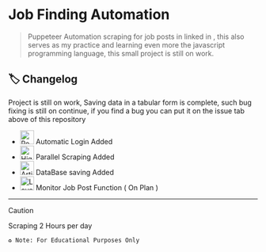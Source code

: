 # Job Finding Automation
> Puppeteer Automation scraping for job posts in linked in , this also serves as my practice and learning even more the javascript programming language,
this small project is still on work.

## 🏷️ Changelog
Project is still on work, Saving data in a tabular form is complete, such bug fixing is still on continue, if you find a bug you can put it on the issue tab above of this repository
* <img src="https://raw.githubusercontent.com/Tarikul-Islam-Anik/Animated-Fluent-Emojis/master/Emojis/Travel%20and%20places/Rocket.png" alt="Rocket" width="28" height="28" /> Automatic Login Added
* <img src="https://raw.githubusercontent.com/Tarikul-Islam-Anik/Animated-Fluent-Emojis/master/Emojis/Travel%20and%20places/High%20Voltage.png" alt="High Voltage" width="28" height="28" /> Parallel Scraping Added 
* <img src="https://raw.githubusercontent.com/Tarikul-Islam-Anik/Animated-Fluent-Emojis/master/Emojis/Travel%20and%20places/Articulated%20Lorry.png" alt="Articulated Lorry" width="28" height="28" /> DataBase saving Added
* <img src="https://raw.githubusercontent.com/Tarikul-Islam-Anik/Animated-Fluent-Emojis/master/Emojis/Smilies/Love%20Letter.png" alt="Love Letter" width="28" height="28" /> Monitor Job Post Function ( On Plan )

<hr>

> [!CAUTION]
> Scraping 2 Hours per day
> 
> ` ♻️ Note: For Educational Purposes Only `

